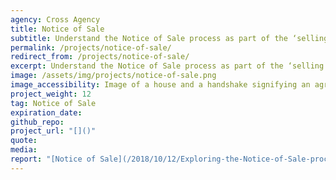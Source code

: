 ```yaml
---
agency: Cross Agency
title: Notice of Sale
subtitle: Understand the Notice of Sale process as part of the ‘selling and buying a property’ life event and potential improvements for people and agencies involved.
permalink: /projects/notice-of-sale/
redirect_from: /projects/notice-of-sale/
excerpt: Understand the Notice of Sale process as part of the ‘selling and buying a property’ life event and potential improvements for people and agencies involved.
image: /assets/img/projects/notice-of-sale.png
image_accessibility: Image of a house and a handshake signifying an agreement.
project_weight: 12
tag: Notice of Sale
expiration_date:
github_repo:
project_url: "[]()"
quote:
media:
report: "[Notice of Sale](/2018/10/12/Exploring-the-Notice-of-Sale-process/)"
---
```

